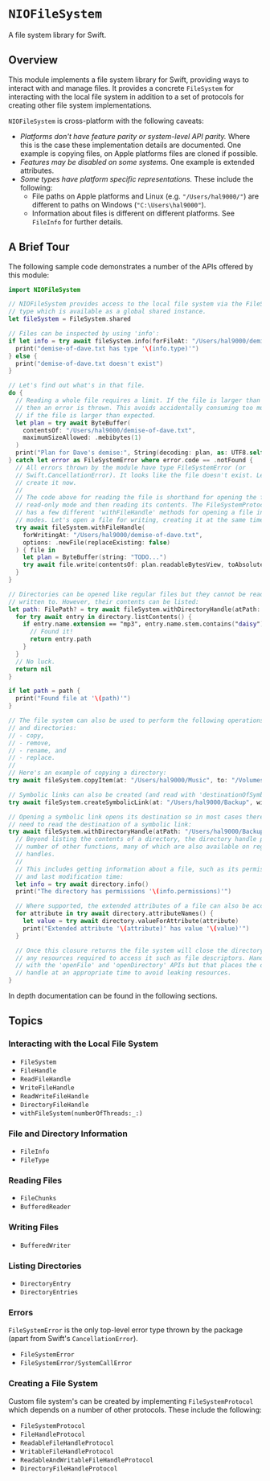 # ``NIOFileSystem``

A file system library for Swift.

## Overview

This module implements a file system library for Swift, providing ways to interact with and manage
files. It provides a concrete ``FileSystem`` for interacting with the local file system in addition
to a set of protocols for creating other file system implementations.

``NIOFileSystem`` is cross-platform with the following caveats:
- _Platforms don't have feature parity or system-level API parity._ Where this is the case these
  implementation details are documented. One example is copying files, on Apple platforms files are
  cloned if possible.
- _Features may be disabled on some systems._ One example is extended attributes.
- _Some types have platform specific representations._ These include the following:
  - File paths on Apple platforms and Linux (e.g. `"/Users/hal9000/"`) are different to paths on
    Windows (`"C:\Users\hal9000"`).
  - Information about files is different on different platforms. See ``FileInfo`` for further
    details.

## A Brief Tour

The following sample code demonstrates a number of the APIs offered by this module:

```swift
import NIOFileSystem

// NIOFileSystem provides access to the local file system via the FileSystem
// type which is available as a global shared instance.
let fileSystem = FileSystem.shared

// Files can be inspected by using 'info':
if let info = try await fileSystem.info(forFileAt: "/Users/hal9000/demise-of-dave.txt") {
  print("demise-of-dave.txt has type '\(info.type)'")
} else {
  print("demise-of-dave.txt doesn't exist")
}

// Let's find out what's in that file.
do {
  // Reading a whole file requires a limit. If the file is larger than the limit
  // then an error is thrown. This avoids accidentally consuming too much memory
  // if the file is larger than expected.
  let plan = try await ByteBuffer(
    contentsOf: "/Users/hal9000/demise-of-dave.txt",
    maximumSizeAllowed: .mebibytes(1)
  )
  print("Plan for Dave's demise:", String(decoding: plan, as: UTF8.self))
} catch let error as FileSystemError where error.code == .notFound {
  // All errors thrown by the module have type FileSystemError (or
  // Swift.CancellationError). It looks like the file doesn't exist. Let's
  // create it now.
  //
  // The code above for reading the file is shorthand for opening the file in
  // read-only mode and then reading its contents. The FileSystemProtocol
  // has a few different 'withFileHandle' methods for opening a file in different
  // modes. Let's open a file for writing, creating it at the same time.
  try await fileSystem.withFileHandle(
    forWritingAt: "/Users/hal9000/demise-of-dave.txt",
    options: .newFile(replaceExisting: false)
  ) { file in
    let plan = ByteBuffer(string: "TODO...")
    try await file.write(contentsOf: plan.readableBytesView, toAbsoluteOffset: 0)
  }
}

// Directories can be opened like regular files but they cannot be read from or
// written to. However, their contents can be listed:
let path: FilePath? = try await fileSystem.withDirectoryHandle(atPath: "/Users/hal9000/Music") { directory in
  for try await entry in directory.listContents() {
    if entry.name.extension == "mp3", entry.name.stem.contains("daisy") {
      // Found it!
      return entry.path
    }
  }
  // No luck.
  return nil
}

if let path = path {
  print("Found file at '\(path)'")
}

// The file system can also be used to perform the following operations on files
// and directories:
// - copy,
// - remove,
// - rename, and
// - replace.
//
// Here's an example of copying a directory:
try await fileSystem.copyItem(at: "/Users/hal9000/Music", to: "/Volumes/Tardis/Music")

// Symbolic links can also be created (and read with 'destinationOfSymbolicLink(at:)').
try await fileSystem.createSymbolicLink(at: "/Users/hal9000/Backup", withDestination: "/Volumes/Tardis")

// Opening a symbolic link opens its destination so in most cases there's no
// need to read the destination of a symbolic link:
try await fileSystem.withDirectoryHandle(atPath: "/Users/hal9000/Backup") { directory in
  // Beyond listing the contents of a directory, the directory handle provides a
  // number of other functions, many of which are also available on regular file
  // handles.
  //
  // This includes getting information about a file, such as its permissions, last access time,
  // and last modification time:
  let info = try await directory.info()
  print("The directory has permissions '\(info.permissions)'")

  // Where supported, the extended attributes of a file can also be accessed, read, and modified:
  for attribute in try await directory.attributeNames() {
    let value = try await directory.valueForAttribute(attribute)
    print("Extended attribute '\(attribute)' has value '\(value)'")
  }

  // Once this closure returns the file system will close the directory handle freeing
  // any resources required to access it such as file descriptors. Handles can also be opened
  // with the 'openFile' and 'openDirectory' APIs but that places the onus you to close the
  // handle at an appropriate time to avoid leaking resources.
}
```

In depth documentation can be found in the following sections.

## Topics

### Interacting with the Local File System

- ``FileSystem``
- ``FileHandle``
- ``ReadFileHandle``
- ``WriteFileHandle``
- ``ReadWriteFileHandle``
- ``DirectoryFileHandle``
- ``withFileSystem(numberOfThreads:_:)``

### File and Directory Information

- ``FileInfo``
- ``FileType``

### Reading Files

- ``FileChunks``
- ``BufferedReader``

### Writing Files

- ``BufferedWriter``

### Listing Directories

- ``DirectoryEntry``
- ``DirectoryEntries``

### Errors

``FileSystemError`` is the only top-level error type thrown by the package (apart from Swift's
`CancellationError`).

- ``FileSystemError``
- ``FileSystemError/SystemCallError``

### Creating a File System

Custom file system's can be created by implementing ``FileSystemProtocol`` which depends on a number
of other protocols. These include the following:

- ``FileSystemProtocol``
- ``FileHandleProtocol``
- ``ReadableFileHandleProtocol``
- ``WritableFileHandleProtocol``
- ``ReadableAndWritableFileHandleProtocol``
- ``DirectoryFileHandleProtocol``

